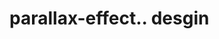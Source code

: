 # parallax-effect.. desgin                                                                                                                                                                                                        
